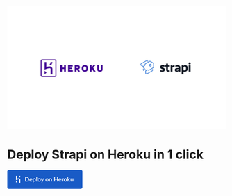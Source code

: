 ![Strapi Heroku](/assets/Strapi-heroku.jpg)

# Deploy Strapi on Heroku in 1 click

[![](/assets/Heroku.png)](https://www.heroku.com/deploy/?template=https://github.com/tuannguyen2042/strapi-heroku-template)
